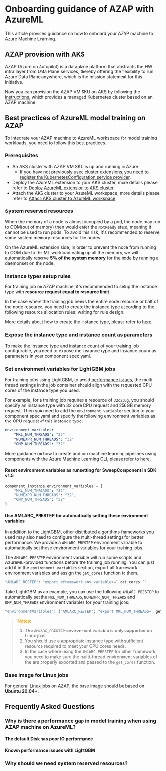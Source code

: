 # Onboarding guidance of AZAP with AzureML

This article provides guidance on how to onboard your AZAP machine to Azure Machine Learning.

## AZAP provision with AKS

AZAP (Azure on Autopilot) is a dataplane platform that abstracts the HW infra layer from Data Plane services, thereby offering the flexibility to run Azure Data Plane anywhere, which is the mission statement for this initiative.

Now you can provision the AZAP VM SKU on AKS by following the [instructions](https://learn.microsoft.com/en-us/azure/aks/tutorial-kubernetes-deploy-cluster?tabs=azure-cli#create-a-kubernetes-cluster), which provides a managed Kubernetes cluster based on an AZAP machine.

## Best practices of AzureML model training on AZAP

To integrate your AZAP machine to AzureML workspace for model training workloads, you need to follow this best practices.

### Prerequisites

* An AKS cluster with AZAP VM SKU is up and running in Azure.
    * If you have not previously used cluster extensions, you need to [register the KubernetesConfiguration service provider](https://learn.microsoft.com/en-us/azure/aks/dapr#register-the-kubernetesconfiguration-service-provider).
* Deploy the AzureML extension to your AKS cluster, more details please refer to [Deploy AzureML extension to AKS cluster](https://learn.microsoft.com/en-us/azure/machine-learning/how-to-deploy-kubernetes-extension).
* Attach the AKS cluster to your AzureML workspace, more details please refer to [Attach AKS cluster to AzureML workspace](https://learn.microsoft.com/en-us/azure/machine-learning/how-to-attach-kubernetes-to-workspace).

### System reserved resources

When the memory of a node is almost occupied by a pod, the node may run to OOM(out of memory) then would enter the `NotReady` state, meaning it cannot be used to run pods. To avoid this risk, it's recommended to reserve some system memory resources for the nodes. 

On the AzureML extension side, in order to prevent the node from running to OOM due to the ML workload eating up all the memory, we will automatically reserve **5% of the system memory** for the node by running a daemonset on the node.

### Instance types setup rules

For training job on AZAP machine, it's recommended to setup the instance type with **resource request equal to resource limit**.

In the case where the training job needs the entire node resource or half of the node resource, you need to create the instance type according to the following resource allocation rules: waiting for rule design.

More details about how to create the instance type, please refer to [here](https://learn.microsoft.com/en-us/azure/machine-learning/how-to-manage-kubernetes-instance-types).

### Expose the instance type and instance count as parameters

To make the instance type and instance count of your training job configurable, you need to expose the instance type and instance count as parameters in your component spec yaml.

### Set environment variables for LightGBM jobs

For training jobs using LightGBM, to avoid [performance issues](#known-performance-issues-with-lightgbm), the multi-thread settings in the job container should align with the requested CPU cores of the instance type you used.

For example, for a training job requires a resource of `32c256g`, you should specify an instance type with 32 core CPU request and 256GB memory request. Then you need to add the `environment_variable:` section to your component spec yaml and specify the following environment variables as the CPU request of this instance type:

```yaml
environment_variables:
    "MKL_NUM_THREADS": "32"            
    "NUMEXPR_NUM_THREADS": "32"            
    "OMP_NUM_THREADS": "32"
```

More guidance on how to create and run machine learning pipelines using components with the Azure Machine Learning CLI, please refer to [here](https://learn.microsoft.com/en-us/azure/machine-learning/how-to-create-component-pipelines-cli).

#### Reset environment variables as runsetting for SweepComponent in SDK v1.5

```python
component_instance.environment_variables = {
    "MKL_NUM_THREADS": "32",
    "NUMEXPR_NUM_THREADS": "32",
    "OMP_NUM_THREADS": "32"
}
```

#### Use AMLARC_PRESTEP for automatically setting these environment variables

In addition to the LightGBM, other distributed algorithms frameworks you used may also need to configure the multi-thread settings for better performance. We provide a `AMLARC_PRESTEP` environment variable to automatically set these environment variables for your training jobs.

The `AMLARC_PRESTEP` environment variable will run some scripts and AzureML-provided functions before the training job running. You can just add it in the `environment_variables` section, export all framework environment variables and assign the `get_cores` function to them.

```bash
"AMLARC_RESTEP": "export <framework_env_variable>=` get_cores `"
```

Take LightGBM as an example, you can use the following `AMLARC_PRESTEP` to automatically set the `MKL_NUM_THREADS`, `NUMEXPR_NUM_THREADS` and `OMP_NUM_THREADS` environment variables for your training jobs:

```bash
"environmentVariables": {"AMLARC_RESTEP": "export MKL_NUM_THREADS=` get_cores ` NUMEXPR_NUM_THREADS=` get_cores ` OMP_NUM_THREADS=` get_cores `"}
```

> **<span style="color:orange">Notes**:</span> 
> 1. The `AMLARC_PRESTEP` environment variable is only supported on Linux jobs.
> 1. You should use a appropriate instance type with sufficient resource required to meet your CPU cores needs.
> 1. In the case where using the `AMLARC_PRESTEP` for other framework, you need to make sure the multi-thread environment variables of the are properly exported and passed to the `get_cores` function.

### Base image for Linux jobs

For general Linux jobs on AZAP, the base image should be based on **Ubuntu 20.04+**.

## Frequently Asked Questions

### Why is there a performance gap in model training when using AZAP machine on AzureML?

#### The default Disk has poor IO performance

#### Known performance issues with LightGBM

### Why should we need system reserved resources?
